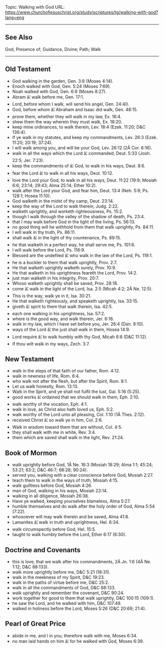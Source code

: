 Topic: Walking with God
URL: https://www.churchofjesuschrist.org/study/scriptures/tg/walking-with-god?lang=eng

---

## See Also

God, Presence of; Guidance, Divine; Path; Walk

---

## Old Testament

- God walking in the garden, Gen. 3:8 (Moses 4:14).
- Enoch walked with God, Gen. 5:24 (Moses 7:69).
- Noah walked with God, Gen. 6:9 (Moses 8:27).
- Abram â¦ walk before me, Gen. 17:1.
- Lord, before whom I walk, will send his angel, Gen. 24:40.
- God, before whom â¦ Abraham and Isaac did walk, Gen. 48:15.
- prove them, whether they will walk in my law, Ex. 16:4.
- shew them the way wherein they must walk, Ex. 18:20.
- keep mine ordinances, to walk therein, Lev. 18:4 (Ezek. 11:20; D&C 136:4).
- If ye walk in my statutes, and keep my commandments, Lev. 26:3 (Ezek. 11:20; 20:19; 37:24).
- I will walk among you, and will be your God, Lev. 26:12 (2Â Cor. 6:16).
- walk in all the ways which the Lord â¦ commanded, Deut. 5:33 (Josh. 22:5; Jer. 7:23).
- keep the commandments of â¦ God, to walk in his ways, Deut. 8:6.
- fear the Lord â¦ to walk in all his ways, Deut. 10:12.
- love the Lord your God, to walk in all his ways, Deut. 11:22 (19:9; Mosiah 6:6; 23:14; 29:43; Alma 25:14; Ether 10:2).
- walk after the Lord your God, and fear him, Deut. 13:4 (Neh. 5:9; Ps. 128:1; Hosea 11:10).
- God walketh in the midst of thy camp, Deut. 23:14.
- keep the way of the Lord to walk therein, Judg. 2:22.
- walketh uprightly, and worketh righteousness, Ps. 15:2.
- though I walk through the valley of the shadow of death, Ps. 23:4.
- that I may walk before God in the light of the living, Ps. 56:13.
- no good thing will he withhold from them that walk uprightly, Ps. 84:11.
- I will walk in thy truth, Ps. 86:11.
- shall walk â¦ in the light of thy countenance, Ps. 89:15.
- he that walketh in a perfect way, he shall serve me, Ps. 101:6.
- I will walk before the Lord, Ps. 116:9.
- Blessed are the undefiled â¦ who walk in the law of the Lord, Ps. 119:1.
- he is a buckler to them that walk uprightly, Prov. 2:7.
- He that walketh uprightly walketh surely, Prov. 10:9.
- He that walketh in his uprightness feareth the Lord, Prov. 14:2.
- just man walketh in his integrity, Prov. 20:7.
- Whoso walketh uprightly shall be saved, Prov. 28:18.
- come â¦ walk in the light of the Lord, Isa. 2:5 (Micah 4:2; 2Â Ne. 12:5).
- This is the way, walk ye in it, Isa. 30:21.
- He that walketh righteously, and speaketh uprightly, Isa. 33:15.
- giveth â¦ spirit to them that walk therein, Isa. 42:5.
- each one walking in his uprightness, Isa. 57:2.
- where is the good way, and walk therein, Jer. 6:16.
- walk in my law, which I have set before you, Jer. 26:4 (Dan. 9:10).
- ways of the Lord â¦ the just shall walk in them, Hosea 14:9.
- Lord require â¦ to walk humbly with thy God, Micah 6:8 (D&C 11:12).
- If thou wilt walk in my ways, Zech. 3:7.

## New Testament

- walk in the steps of that faith of our father, Rom. 4:12.
- walk in newness of life, Rom. 6:4.
- who walk not after the flesh, but after the Spirit, Rom. 8:1.
- Let us walk honestly, Rom. 13:13.
- Walk in the Spirit, and ye shall not fulfil the lust, Gal. 5:16 (5:25).
- good works â¦ ordained that we should walk in them, Eph. 2:10.
- walk worthy of the vocation, Eph. 4:1.
- walk in love, as Christ also hath loved us, Eph. 5:2.
- walk worthy of the Lord unto all pleasing, Col. 1:10 (1Â Thes. 2:12).
- received Christ â¦ so walk ye in him, Col. 2:6.
- Walk in wisdom toward them that are without, Col. 4:5.
- they shall walk with me in white, Rev. 3:4.
- them which are saved shall walk in the light, Rev. 21:24.

## Book of Mormon

- walk uprightly before God, 1Â Ne. 16:3 (Mosiah 18:29; Alma 1:1; 45:24; 53:21; 63:2; D&C 46:7; 68:28; 90:24).
- served you, walking with a clear conscience before God, Mosiah 2:27.
- teach them to walk in the ways of truth, Mosiah 4:15.
- walk guiltless before God, Mosiah 4:26.
- man of God, walking in his ways, Mosiah 23:14.
- walking in all diligence, Mosiah 26:38.
- Have ye walked, keeping yourselves blameless, Alma 5:27.
- humble themselves and do walk after the holy order of God, Alma 5:54 (7:22).
- whosoever will may walk therein and be saved, Alma 41:8.
- Lamanites â¦ walk in truth and uprightness, Hel. 6:34.
- walk circumspectly before God, Hel. 15:5.
- taught to walk humbly before the Lord, Ether 6:17 (6:30).

## Doctrine and Covenants

- this is love, that we walk after his commandments, 2Â Jn. 1:6 (4Â Ne. 1:12; D&C 88:133).
- walk more uprightly before me, D&C 5:21 (18:31).
- walk in the meekness of my Spirit, D&C 19:23.
- walk in the paths of virtue before me, D&C 25:2.
- walk in all the commandments of God, D&C 88:133.
- walk uprightly and remember the covenant, D&C 90:24.
- work together for good to them that walk uprightly, D&C 100:15 (109:1).
- he saw the Lord, and he walked with him, D&C 107:49.
- walked in holiness before the Lord, Moses 5:26 (D&C 20:69; 21:4).

## Pearl of Great Price

- abide in me, and I in you; therefore walk with me, Moses 6:34.
- no man laid hands on him â¦ for he walked with God, Moses 6:39.

